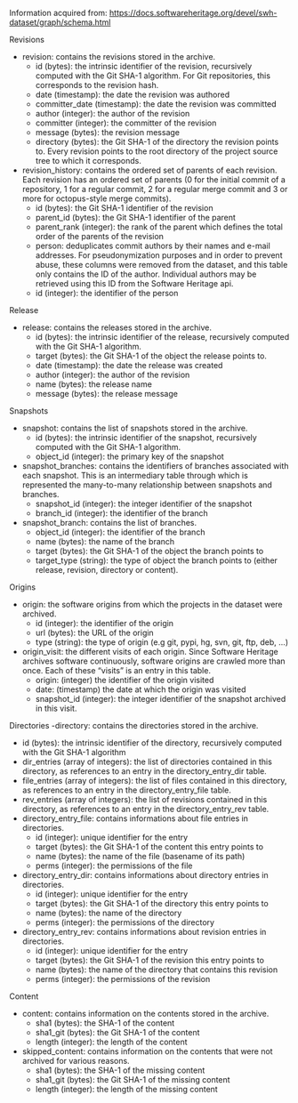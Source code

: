 Information acquired from: https://docs.softwareheritage.org/devel/swh-dataset/graph/schema.html

Revisions
- revision: contains the revisions stored in the archive.
  - id (bytes): the intrinsic identifier of the revision, recursively computed with the Git SHA-1 algorithm. For Git repositories, this corresponds to the revision hash.
  - date (timestamp): the date the revision was authored
  - committer_date (timestamp): the date the revision was committed
  - author (integer): the author of the revision
  - committer (integer): the committer of the revision
  - message (bytes): the revision message
  - directory (bytes): the Git SHA-1 of the directory the revision points to. Every revision points to the root directory of the project source tree to which it corresponds.
- revision_history: contains the ordered set of parents of each revision. Each revision has an ordered set of parents (0 for the initial commit of a repository, 1 for a regular commit, 2 for a regular merge commit and 3 or more for octopus-style merge commits).
  - id (bytes): the Git SHA-1 identifier of the revision
  - parent_id (bytes): the Git SHA-1 identifier of the parent
  - parent_rank (integer): the rank of the parent which defines the total order of the parents of the revision
  - person: deduplicates commit authors by their names and e-mail addresses. For pseudonymization purposes and in order to prevent abuse, these columns were removed from the dataset, and this table only contains the ID of the author. Individual authors may be retrieved using this ID from the Software Heritage api.
  - id (integer): the identifier of the person


Release
- release: contains the releases stored in the archive.
  - id (bytes): the intrinsic identifier of the release, recursively computed with the Git SHA-1 algorithm.
  - target (bytes): the Git SHA-1 of the object the release points to.
  - date (timestamp): the date the release was created
  - author (integer): the author of the revision
  - name (bytes): the release name
  - message (bytes): the release message
  
Snapshots
- snapshot: contains the list of snapshots stored in the archive.
  - id (bytes): the intrinsic identifier of the snapshot, recursively computed with the Git SHA-1 algorithm.
  - object_id (integer): the primary key of the snapshot
- snapshot_branches: contains the identifiers of branches associated with each snapshot. This is an intermediary table through which is represented the many-to-many relationship between snapshots and branches.
  - snapshot_id (integer): the integer identifier of the snapshot
  - branch_id (integer): the identifier of the branch
- snapshot_branch: contains the list of branches.
  - object_id (integer): the identifier of the branch
  - name (bytes): the name of the branch
  - target (bytes): the Git SHA-1 of the object the branch points to
  - target_type (string): the type of object the branch points to (either release, revision, directory or content).

Origins
- origin: the software origins from which the projects in the dataset were archived.
  - id (integer): the identifier of the origin
  - url (bytes): the URL of the origin
  - type (string): the type of origin (e.g git, pypi, hg, svn, git, ftp, deb, …)
- origin_visit: the different visits of each origin. Since Software Heritage archives software continuously, software origins are crawled more than once. Each of these “visits” is an entry in this table.
  - origin: (integer) the identifier of the origin visited
  - date: (timestamp) the date at which the origin was visited
  - snapshot_id (integer): the integer identifier of the snapshot archived in this visit.

Directories
-directory: contains the directories stored in the archive.
  - id (bytes): the intrinsic identifier of the directory, recursively computed with the Git SHA-1 algorithm
  - dir_entries (array of integers): the list of directories contained in this directory, as references to an entry in the directory_entry_dir table.
  - file_entries (array of integers): the list of files contained in this directory, as references to an entry in the directory_entry_file table.
  - rev_entries (array of integers): the list of revisions contained in this directory, as references to an entry in the directory_entry_rev table.
- directory_entry_file: contains informations about file entries in directories.
  - id (integer): unique identifier for the entry
  - target (bytes): the Git SHA-1 of the content this entry points to
  - name (bytes): the name of the file (basename of its path)
  - perms (integer): the permissions of the file
- directory_entry_dir: contains informations about directory entries in directories.
  - id (integer): unique identifier for the entry
  - target (bytes): the Git SHA-1 of the directory this entry points to
  - name (bytes): the name of the directory
  - perms (integer): the permissions of the directory
- directory_entry_rev: contains informations about revision entries in directories.
  - id (integer): unique identifier for the entry
  - target (bytes): the Git SHA-1 of the revision this entry points to
  - name (bytes): the name of the directory that contains this revision
  - perms (integer): the permissions of the revision

Content
- content: contains information on the contents stored in the archive.
  - sha1 (bytes): the SHA-1 of the content
  - sha1_git (bytes): the Git SHA-1 of the content
  - length (integer): the length of the content
- skipped_content: contains information on the contents that were not archived for various reasons.
  - sha1 (bytes): the SHA-1 of the missing content
  - sha1_git (bytes): the Git SHA-1 of the missing content
  - length (integer): the length of the missing content

